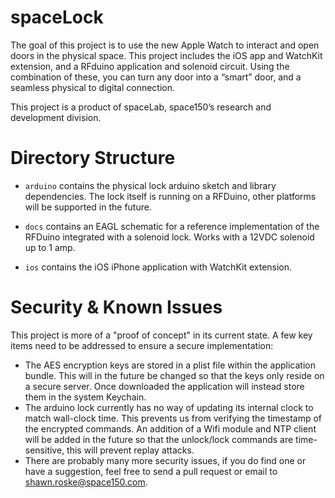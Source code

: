 # spaceLock

The goal of this project is to use the new Apple Watch to interact and open doors in the physical space. This project includes the iOS app and WatchKit extension, and a RFduino application and solenoid circuit. Using the combination of these, you can turn any door into a “smart” door, and a seamless physical to digital connection.

This project is a product of spaceLab, space150’s research and development division.

# Directory Structure

* <code>arduino</code> contains the physical lock arduino sketch and library dependencies. The lock itself is running on a RFDuino, other platforms will be supported in the future.

* <code>docs</code> contains an EAGL schematic for a reference implementation of the RFDuino integrated with a solenoid lock. Works with a 12VDC solenoid up to 1 amp.

* <code>ios</code> contains the iOS iPhone application with WatchKit extension.

# Security & Known Issues

This project is more of a "proof of concept" in its current state. A few key items need to be addressed to ensure a secure implementation:

* The AES encryption keys are stored in a plist file within the application bundle. This will in the future be changed so that the keys only reside on a secure server. Once downloaded the application will instead store them in the system Keychain.
* The arduino lock currently has no way of updating its internal clock to match wall-clock time. This prevents us from verifying the timestamp of the encrypted commands. An addition of a Wifi module and NTP client will be added in the future so that the unlock/lock commands are time-sensitive, this will prevent replay attacks.
* There are probably many more security issues, if you do find one or have a suggestion, feel free to send a pull request or email to shawn.roske@space150.com.
